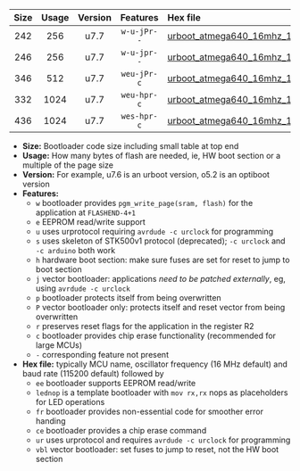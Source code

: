 |Size|Usage|Version|Features|Hex file|
|:-:|:-:|:-:|:-:|:--|
|242|256|u7.7|`w-u-jPr--`|[urboot_atmega640_16mhz_115200bps_lednop_ur_vbl.hex](https://raw.githubusercontent.com/stefanrueger/urboot.hex/main/mcus/atmega640/fcpu_16mhz/115200_bps/urboot_atmega640_16mhz_115200bps_lednop_ur_vbl.hex)|
|246|256|u7.7|`w-u-jpr--`|[urboot_atmega640_16mhz_115200bps_lednop_fr_ur_vbl.hex](https://raw.githubusercontent.com/stefanrueger/urboot.hex/main/mcus/atmega640/fcpu_16mhz/115200_bps/urboot_atmega640_16mhz_115200bps_lednop_fr_ur_vbl.hex)|
|346|512|u7.7|`weu-jPr-c`|[urboot_atmega640_16mhz_115200bps_ee_lednop_fr_ce_ur_vbl.hex](https://raw.githubusercontent.com/stefanrueger/urboot.hex/main/mcus/atmega640/fcpu_16mhz/115200_bps/urboot_atmega640_16mhz_115200bps_ee_lednop_fr_ce_ur_vbl.hex)|
|332|1024|u7.7|`weu-hpr-c`|[urboot_atmega640_16mhz_115200bps_ee_lednop_fr_ce_ur.hex](https://raw.githubusercontent.com/stefanrueger/urboot.hex/main/mcus/atmega640/fcpu_16mhz/115200_bps/urboot_atmega640_16mhz_115200bps_ee_lednop_fr_ce_ur.hex)|
|436|1024|u7.7|`wes-hpr-c`|[urboot_atmega640_16mhz_115200bps_ee_lednop_fr_ce.hex](https://raw.githubusercontent.com/stefanrueger/urboot.hex/main/mcus/atmega640/fcpu_16mhz/115200_bps/urboot_atmega640_16mhz_115200bps_ee_lednop_fr_ce.hex)|

- **Size:** Bootloader code size including small table at top end
- **Usage:** How many bytes of flash are needed, ie, HW boot section or a multiple of the page size
- **Version:** For example, u7.6 is an urboot version, o5.2 is an optiboot version
- **Features:**
  + `w` bootloader provides `pgm_write_page(sram, flash)` for the application at `FLASHEND-4+1`
  + `e` EEPROM read/write support
  + `u` uses urprotocol requiring `avrdude -c urclock` for programming
  + `s` uses skeleton of STK500v1 protocol (deprecated); `-c urclock` and `-c arduino` both work
  + `h` hardware boot section: make sure fuses are set for reset to jump to boot section
  + `j` vector bootloader: applications *need to be patched externally*, eg, using `avrdude -c urclock`
  + `p` bootloader protects itself from being overwritten
  + `P` vector bootloader only: protects itself and reset vector from being overwritten
  + `r` preserves reset flags for the application in the register R2
  + `c` bootloader provides chip erase functionality (recommended for large MCUs)
  + `-` corresponding feature not present
- **Hex file:** typically MCU name, oscillator frequency (16 MHz default) and baud rate (115200 default) followed by
  + `ee` bootloader supports EEPROM read/write
  + `lednop` is a template bootloader with `mov rx,rx` nops as placeholders for LED operations
  + `fr` bootloader provides non-essential code for smoother error handing
  + `ce` bootloader provides a chip erase command
  + `ur` uses urprotocol and requires `avrdude -c urclock` for programming
  + `vbl` vector bootloader: set fuses to jump to reset, not the HW boot section
